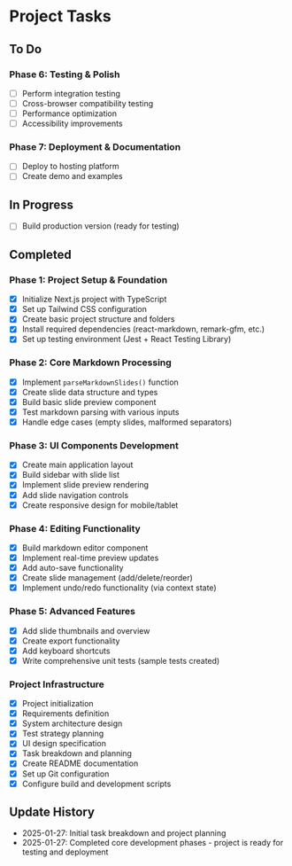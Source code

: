 # Project Tasks

## To Do

### Phase 6: Testing & Polish
- [ ] Perform integration testing
- [ ] Cross-browser compatibility testing
- [ ] Performance optimization
- [ ] Accessibility improvements

### Phase 7: Deployment & Documentation
- [ ] Deploy to hosting platform
- [ ] Create demo and examples

## In Progress
- [ ] Build production version (ready for testing)

## Completed

### Phase 1: Project Setup & Foundation
- [x] Initialize Next.js project with TypeScript
- [x] Set up Tailwind CSS configuration
- [x] Create basic project structure and folders
- [x] Install required dependencies (react-markdown, remark-gfm, etc.)
- [x] Set up testing environment (Jest + React Testing Library)

### Phase 2: Core Markdown Processing
- [x] Implement `parseMarkdownSlides()` function
- [x] Create slide data structure and types
- [x] Build basic slide preview component
- [x] Test markdown parsing with various inputs
- [x] Handle edge cases (empty slides, malformed separators)

### Phase 3: UI Components Development
- [x] Create main application layout
- [x] Build sidebar with slide list
- [x] Implement slide preview rendering
- [x] Add slide navigation controls
- [x] Create responsive design for mobile/tablet

### Phase 4: Editing Functionality
- [x] Build markdown editor component
- [x] Implement real-time preview updates
- [x] Add auto-save functionality
- [x] Create slide management (add/delete/reorder)
- [x] Implement undo/redo functionality (via context state)

### Phase 5: Advanced Features
- [x] Add slide thumbnails and overview
- [x] Create export functionality
- [x] Add keyboard shortcuts
- [x] Write comprehensive unit tests (sample tests created)

### Project Infrastructure
- [x] Project initialization
- [x] Requirements definition
- [x] System architecture design
- [x] Test strategy planning
- [x] UI design specification
- [x] Task breakdown and planning
- [x] Create README documentation
- [x] Set up Git configuration
- [x] Configure build and development scripts

## Update History
- 2025-01-27: Initial task breakdown and project planning
- 2025-01-27: Completed core development phases - project is ready for testing and deployment
